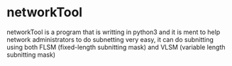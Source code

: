 # networkTool
networkTool is a program that is writting in python3 and it is ment to help network administrators to do subnetting very easy, it can do subnitting using both FLSM (fixed-length subnitting mask) and VLSM (variable length subnitting mask)
